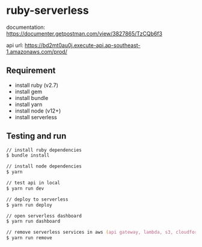 # ruby-serverless

documentation: <https://documenter.getpostman.com/view/3827865/TzCQb6f3>

api url: <https://bd2mt0au0j.execute-api.ap-southeast-1.amazonaws.com/prod/>

## Requirement

- install ruby (v2.7)
- install gem
- install bundle
- install yarn
- install node (v12+)
- install serverless

## Testing and run

```zsh
// install ruby dependencies
$ bundle install

// install node dependencies
$ yarn

// test api in local
$ yarn run dev

// deploy to serverless
$ yarn run deploy

// open serverless dashboard
$ yarn run dashboard

// remove serverless services in aws (api gateway, lambda, s3, cloudformation)
$ yarn run remove
```

